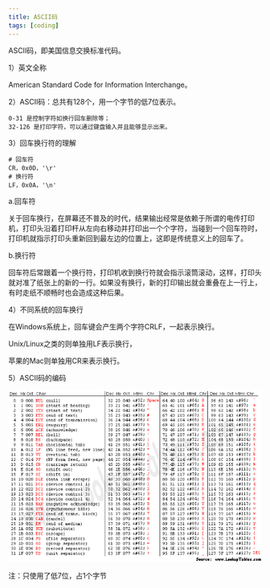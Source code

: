 ```yaml
---
title: ASCII码
tags: [coding]
---
```


ASCII码，即美国信息交换标准代码。

1）英文全称

American Standard Code for Information Interchange。

2）ASCII码：总共有128个，用一个字节的低7位表示。

```
0-31 是控制字符如换行回车删除等；
32-126 是打印字符，可以通过键盘输入并且能够显示出来。
```

3）回车换行符的理解

```
# 回车符
CR，0x0D，'\r'
# 换行符
LF，0x0A，'\n'
```

a.回车符

关于回车换行，在屏幕还不普及的时代，结果输出经常是依赖于所谓的电传打印机，打印头沿着打印杆从左向右移动并打印出一个个字符，当碰到一个回车符时，打印机就指示打印头重新回到最左边的位置上，这即是传统意义上的回车了。

b.换行符

回车符后常跟着一个换行符，打印机收到换行符就会指示滚筒滚动，这样，打印头就对准了纸张上的新的一行。如果没有换行，新的打印输出就会重叠在上一行上，有时走纸不顺畅时也会造成这种后果。

4）不同系统的回车换行

在Windows系统上，回车键会产生两个字符CRLF，一起表示换行。

Unix/Linux之类的则单独用LF表示换行，

苹果的Mac则单独用CR来表示换行。

5）ASCII码的编码

![](/images/other/encode/ascii.gif)

注：只使用了低7位，占1个字节